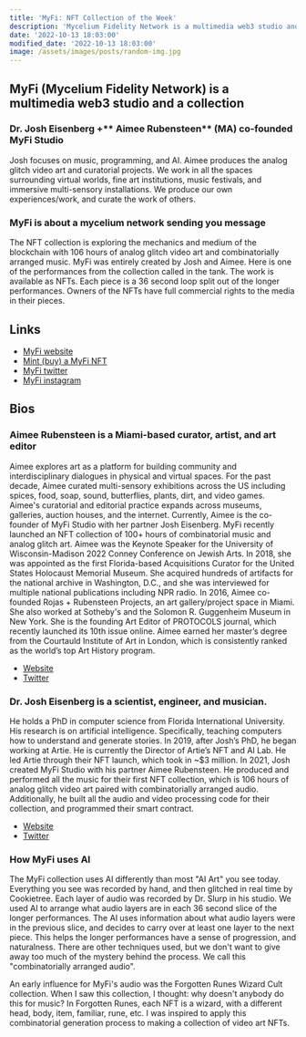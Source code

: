 ```yaml
---
title: 'MyFi: NFT Collection of the Week'
description: 'Mycelium Fidelity Network is a multimedia web3 studio and a collection'
date: '2022-10-13 18:03:00'
modified_date: '2022-10-13 18:03:00'
image: /assets/images/posts/random-img.jpg
---
```


## **MyFi (Mycelium Fidelity Network)** is a multimedia web3 studio and a collection

### **Dr. Josh Eisenberg** +** Aimee Rubensteen** (MA) co-founded MyFi Studio

Josh focuses on music, programming, and AI. Aimee produces the analog glitch video art and curatorial projects. We work in all the spaces surrounding virtual worlds, fine art institutions, music festivals, and immersive multi-sensory installations. We produce our own experiences/work, and curate the work of others.

### **MyFi** is about a mycelium network sending you message

The NFT collection is exploring the mechanics and medium of the blockchain with 106 hours of analog glitch video art and combinatorially arranged music. MyFi was entirely created by Josh and Aimee. Here is one of the performances from the collection called in the tank. The work is available as NFTs. Each piece is a 36 second loop split out of the longer performances. Owners of the NFTs have full commercial rights to the media in their pieces. 

## Links

- [MyFi website](https://www.myfi.studio/)
- [Mint (buy) a MyFi NFT](https://www.myfi.studio/connect/)
- [MyFi twitter](https://twitter.com/MyFiStudio)
- [MyFi instagram](https://www.instagram.com/myfistudio/)

## Bios

### **Aimee Rubensteen** is a Miami-based curator, artist, and art editor

Aimee explores art as a platform for building community and interdisciplinary dialogues in physical and virtual spaces. For the past decade, Aimee curated multi-sensory exhibitions across the US including spices, food, soap, sound, butterflies, plants, dirt, and video games. Aimee's curatorial and editorial practice expands across museums, galleries, auction houses, and the internet. Currently, Aimee is the co-founder of MyFi Studio with her partner Josh Eisenberg. MyFi recently launched an NFT collection of 100+ hours of combinatorial music and analog glitch art. Aimee was the Keynote Speaker for the University of Wisconsin-Madison 2022 Conney Conference on Jewish Arts. In 2018, she was appointed as the first Florida-based Acquisitions Curator for the United States Holocaust Memorial Museum. She acquired hundreds of artifacts for the national archive in Washington, D.C., and she was interviewed for multiple national publications including NPR radio. In 2016, Aimee co-founded Rojas + Rubensteen Projects, an art gallery/project space in Miami. She also worked at Sotheby's and the Solomon R. Guggenheim Museum in New York. She is the founding Art Editor of PROTOCOLS journal, which recently launched its 10th issue online. Aimee earned her master’s degree from the Courtauld Institute of Art in London, which is consistently ranked as the world’s top Art History program.

- [Website](https://aimeerubensteen.com/)
- [Twitter](https://twitter.com/aimeedotnet)

### **Dr. Josh Eisenberg** is a scientist, engineer, and musician.

He holds a PhD in computer science from Florida International University. His research is on artificial intelligence. Specifically, teaching computers how to understand and generate stories. In 2019, after Josh’s PhD, he began working at Artie. He is currently the Director of Artie’s NFT and AI Lab. He led Artie through their NFT launch, which took in ~$3 million. In 2021, Josh created MyFi Studio with his partner Aimee Rubensteen. He produced and performed all the music for their first NFT collection, which is 106 hours of analog glitch video art paired with combinatorially arranged audio. Additionally, he built all the audio and video processing code for their collection, and programmed their smart contract. 

- [Website](http://research-josh.com/)
- [Twitter](https://twitter.com/dr_slurp_)

### How MyFi uses AI

The MyFi collection uses AI differently than most "AI Art" you see today. Everything you see was recorded by hand, and then glitched in real time by Cookietree. Each layer of audio was recorded by Dr. Slurp in his studio. We used AI to arrange what audio layers are in each 36 second slice of the longer performances. The AI uses information about what audio layers were in the previous slice, and decides to carry over at least one layer to the next piece. This helps the longer performances have a sense of progression, and naturalness. There are other techniques used, but we don't want to give away too much of the mystery behind the process. We call this "combinatorially arranged audio".

An early influence for MyFi's audio was the Forgotten Runes Wizard Cult collection. When I saw this collection, I thought: why doesn't anybody do this for music? In Forgotten Runes, each NFT is a wizard, with a different head, body, item, familiar, rune, etc. I was inspired to apply this combinatorial generation process to making a collection of video art NFTs.
